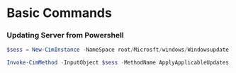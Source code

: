 # Basic Commands

### Updating Server from Powershell

```Powershell
$sess = New-CimInstance -NameSpace root/Microsft/windows/Windowsupdate -Classname MSFT_WUOperationsSession

Invoke-CimMethod -InputObject $sess -MethodName ApplyApplicableUpdates
```
